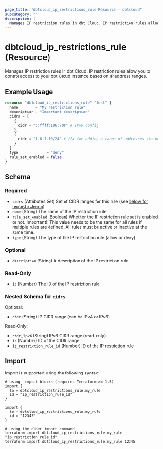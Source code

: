 ```yaml
---
page_title: "dbtcloud_ip_restrictions_rule Resource - dbtcloud"
subcategory: ""
description: |-
  Manages IP restriction rules in dbt Cloud. IP restriction rules allow you to control access to your dbt Cloud instance based on IP address ranges.
---
```


# dbtcloud_ip_restrictions_rule (Resource)


Manages IP restriction rules in dbt Cloud. IP restriction rules allow you to control access to your dbt Cloud instance based on IP address ranges.

## Example Usage

```terraform
resource "dbtcloud_ip_restrictions_rule" "test" {
  name        = "My restriction rule"
  description = "Important description"
  cidrs = [
    {
      cidr = "::ffff:106:708" # IPv6 config
    },
    {
      cidr = "1.6.7.10/24" # /24 for adding a range of addresses via netmask
    }
  ]
  type             = "deny"
  rule_set_enabled = false
}
```

<!-- schema generated by tfplugindocs -->
## Schema

### Required

- `cidrs` (Attributes Set) Set of CIDR ranges for this rule (see [below for nested schema](#nestedatt--cidrs))
- `name` (String) The name of the IP restriction rule
- `rule_set_enabled` (Boolean) Whether the IP restriction rule set is enabled or not. Important!: This value needs to be the same for all rules if multiple rules are defined. All rules must be active or inactive at the same time.
- `type` (String) The type of the IP restriction rule (allow or deny)

### Optional

- `description` (String) A description of the IP restriction rule

### Read-Only

- `id` (Number) The ID of the IP restriction rule

<a id="nestedatt--cidrs"></a>
### Nested Schema for `cidrs`

Optional:

- `cidr` (String) IP CIDR range (can be IPv4 or IPv6)

Read-Only:

- `cidr_ipv6` (String) IPv6 CIDR range (read-only)
- `id` (Number) ID of the CIDR range
- `ip_restriction_rule_id` (Number) ID of the IP restriction rule

## Import

Import is supported using the following syntax:

```shell
# using  import blocks (requires Terraform >= 1.5)
import {
  to = dbtcloud_ip_restrictions_rule.my_rule
  id = "ip_restriction_rule_id"
}

import {
  to = dbtcloud_ip_restrictions_rule.my_rule
  id = "12345"
}

# using the older import command
terraform import dbtcloud_ip_restrictions_rule.my_rule "ip_restriction_rule_id"
terraform import dbtcloud_ip_restrictions_rule.my_rule 12345
```
